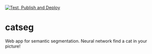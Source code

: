 [![Test, Publish and Deploy](https://github.com/SandyHelly/catseg_v2/actions/workflows/test_pub_deploy.yaml/badge.svg)](https://github.com/SandyHelly/catseg_v2/actions/workflows/test_pub_deploy.yaml)

# catseg
Web app for semantic segmentation. Neural network find a cat in your picture!